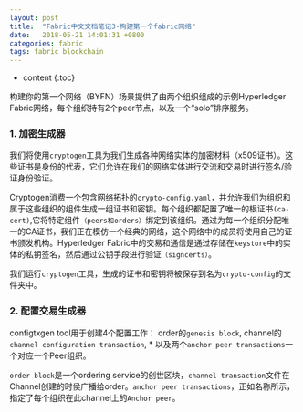 ```yaml
---
layout: post
title:  "Fabric中文文档笔记3-构建第一个fabric网络"
date:   2018-05-21 14:01:31 +0800
categories: fabric 
tags: fabric blockchain
---
```


* content
{:toc}

构建你的第一个网络（BYFN）场景提供了由两个组织组成的示例Hyperledger Fabric网络，每个组织持有2个peer节点，以及一个“solo”排序服务。

### 1. 加密生成器
我们将使用`cryptogen`工具为我们生成各种网络实体的加密材料（x509证书）。这些证书是身份的代表，它们允许在我们的网络实体进行交流和交易时进行签名/验证身份验证。

Cryptogen消费一个包含网络拓扑的`crypto-config.yaml`，并允许我们为组织和属于这些组织的组件生成一组证书和密钥。每个组织都配置了唯一的根证书`(ca-cert)`,它将特定组件`（peers和orders）`绑定到该组织。通过为每一个组织分配唯一的CA证书，我们正在模仿一个经典的网络，这个网络中的成员将使用自己的证书颁发机构。Hyperledger Fabric中的交易和通信是通过存储在`keystore`中的实体的私钥签名，然后通过公钥手段进行验证`（signcerts）`。

我们运行`cryptogen`工具，生成的证书和密钥将被保存到名为`crypto-config`的文件夹中。

### 2. 配置交易生成器
configtxgen tool用于创建4个配置工作： order的`genesis block`, channel的`channel configuration transaction`, * 以及两个`anchor peer transactions`一个对应一个Peer组织。

`order block`是一个ordering service的创世区块，`channel transaction`文件在Channel创建的时侯广播给order。`anchor peer transactions`，正如名称所示，指定了每个组织在此channel上的`Anchor peer`。